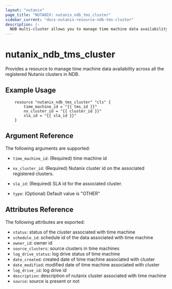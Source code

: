 ```yaml
---
layout: "nutanix"
page_title: "NUTANIX: nutanix_ndb_tms_cluster"
sidebar_current: "docs-nutanix-resource-ndb-tms-cluster"
description: |-
  NDB multi-cluster allows you to manage time machine data availability across all the registered Nutanix clusters in NDB. This operation submits a request to add, update and delete clusters in time machine data availability for Nutanix database service (NDB).
---
```


# nutanix_ndb_tms_cluster

Provides a resource to manage time machine data availability across all the registered Nutanix clusters in NDB.

## Example Usage

```hcl
    resource "nutanix_ndb_tms_cluster" "cls" {
        time_machine_id = "{{ tms_id }}"
        nx_cluster_id = "{{ cluster_id }}"
        sla_id = "{{ sla_id }}"
    }
```

## Argument Reference

The following arguments are supported:

* `time_machine_id`: (Required) time machine id 
* `nx_cluster_id`: (Required) Nutanix cluster id on the associated registered clusters.
* `sla_id`: (Required) SLA id for the associated cluster.

* `type`:  (Optional) Default value is "OTHER"

## Attributes Reference

The following attributes are exported:

* `status`: status of the cluster associated with time machine
* `schedule_id`: schedule id of the data associated with time machine
* `owner_id`: owner id 
* `source_clusters`: source clusters in time machines
* `log_drive_status`: log drive status of time machine
* `date_created`: created date of time machine associated with cluster
* `date_modified`: modified date of time machine associated with cluster
* `log_drive_id`: log drive id
* `description`: description of nutanix cluster associated with time machine
* `source`: source is present or not